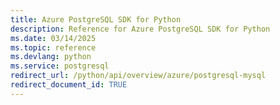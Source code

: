 ```yaml
---
title: Azure PostgreSQL SDK for Python
description: Reference for Azure PostgreSQL SDK for Python
ms.date: 03/14/2025
ms.topic: reference
ms.devlang: python
ms.service: postgresql
redirect_url: /python/api/overview/azure/postgresql-mysql
redirect_document_id: TRUE
---
```

